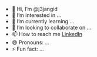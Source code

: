 - 👋 Hi, I’m @j3jangid
- 👀 I’m interested in ...
- 🌱 I’m currently learning ...
- 💞️ I’m looking to collaborate on ...
- 📫 How to reach me [LinkedIn](linkedin.com/in/j3-jangid)
- 😄 Pronouns: ...
- ⚡ Fun fact: ...

<!---
j3jangid/j3jangid is a ✨ special ✨ repository because its `README.md` (this file) appears on your GitHub profile.
You can click the Preview link to take a look at your changes.
--->
